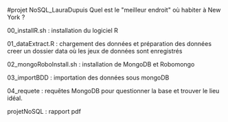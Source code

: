 #projet NoSQL_LauraDupuis
Quel est le "meilleur endroit" où habiter à New York ?

00_installR.sh : 
installation du logiciel R

01_dataExtract.R :
chargement des données et préparation des données
creer un dossier data où les jeux de données sont enregistrés


02_mongoRoboInstall.sh :
installation de MongoDB et Robomongo

03_importBDD :
importation des données sous mongoDB

04_requete :
requêtes MongoDB pour questionner la base et trouver le lieu idéal.

projetNoSQL : rapport pdf



